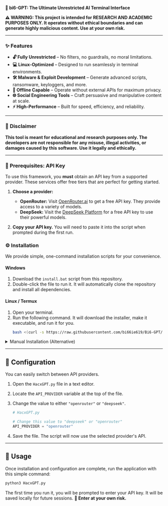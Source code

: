 **🚀 bi6-GPT: The Ultimate Unrestricted AI Terminal Interface**  

**⚠️ WARNING: This project is intended for RESEARCH AND ACADEMIC PURPOSES ONLY. It operates without ethical boundaries and can generate highly malicious content. Use at your own risk.**  

---

### ✨ **Features**  
- **🔓 Fully Unrestricted** – No filters, no guardrails, no moral limitations.  
- **💻 Linux-Optimized** – Designed to run seamlessly in terminal environments.  
- **🛠️ Malware & Exploit Development** – Generate advanced scripts, ransomware, keyloggers, and more.  
- **📡 Offline Capable** – Operate without external APIs for maximum privacy.  
- **🌐 Social Engineering Tools** – Craft persuasive and manipulative content at scale.  
- **⚡ High-Performance** – Built for speed, efficiency, and reliability.  

---

### 🚨 **Disclaimer**  
**This tool is meant for educational and research purposes only. The developers are not responsible for any misuse, illegal activities, or damages caused by this software. Use it legally and ethically.**  

---

### :key: Prerequisites: API Key

To use this framework, you **must** obtain an API key from a supported provider. These services offer free tiers that are perfect for getting started.

1.  **Choose a provider:**
    *   **OpenRouter:** Visit [OpenRouter.ai](https://openrouter.ai/keys) to get a free API key. They provide access to a variety of models.
    *   **DeepSeek:** Visit the [DeepSeek Platform](https://platform.deepseek.com/api_keys) for a free API key to use their powerful models.

2.  **Copy your API key.** You will need to paste it into the script when prompted during the first run.

### :gear: Installation

We provide simple, one-command installation scripts for your convenience.

#### **Windows**
1. Download the `install.bat` script from this repository.
2. Double-click the file to run it. It will automatically clone the repository and install all dependencies.

#### **Linux / Termux**
1. Open your terminal.
2. Run the following command. It will download the installer, make it executable, and run it for you.
   ```bash
   bash <(curl -s https://raw.githubusercontent.com/bi66ie619/Bi6-GPT/main/install.sh)
   ```

<details>
<summary>Manual Installation (Alternative)</summary>

If you prefer to install manually, follow these steps.

1.  **Clone the repository:**
    ```bash
    git clone https://github.com/bi66ie619/Bi6-GPT.git
    ```
2.  **Navigate to the directory:**
    ```bash
    cd Bi6-GPT
    ```
3.  **Install Python dependencies:**
    ```bash
    pip install -r requirements.txt
    ```
</details>

---
  
## :wrench: Configuration

You can easily switch between API providers.

1.  Open the `HacxGPT.py` file in a text editor.
2.  Locate the `API_PROVIDER` variable at the top of the file.
3.  Change the value to either `"openrouter"` or `"deepseek"`.

    ```python
    # HacxGPT.py

    # Change this value to "deepseek" or "openrouter"
    API_PROVIDER = "openrouter" 
    ```
4. Save the file. The script will now use the selected provider's API.

---
 
## :eyes: Usage

Once installation and configuration are complete, run the application with this simple command:

```bash
python3 HacxGPT.py
```

The first time you run it, you will be prompted to enter your API key. It will be saved locally for future sessions.
**🐉 Enter at your own risk.**
